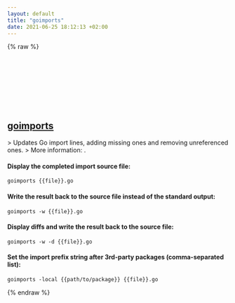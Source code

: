 ```yaml
---
layout: default
title: "goimports"
date: 2021-06-25 18:12:13 +02:00
---
```

{% raw %}
<h2 id="goimports">
  <a href="/en/common/goimports.html">goimports</a> <a href="#goimports"><svg class="icon">
    <use href="/assets/images/unicode_sprite.svg#link" />
  </svg></a>
</h2>
> Updates Go import lines, adding missing ones and removing unreferenced ones.
> More information: <https://godoc.org/golang.org/x/tools/cmd/goimports>.

#### Display the completed import source file:
```shell
goimports {{file}}.go
```
#### Write the result back to the source file instead of the standard output:
```shell
goimports -w {{file}}.go
```
#### Display diffs and write the result back to the source file:
```shell
goimports -w -d {{file}}.go
```
#### Set the import prefix string after 3rd-party packages (comma-separated list):
```shell
goimports -local {{path/to/package}} {{file}}.go
```
{% endraw %}